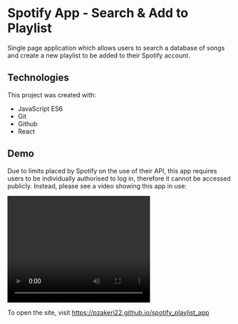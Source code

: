 # Spotify App - Search & Add to Playlist

Single page application which allows users to search a database of songs and create a new playlist to be added to their Spotify account.

## Technologies

This project was created with:
- JavaScript ES6
- Git
- Github
- React

## Demo

Due to limits placed by Spotify on the use of their API, this app requires users to be individually authorised to log in, therefore it cannot be accessed publicly. Instead, please see a video showing this app in use:

<video width="320" height="240" controls>
  <source src="spotify-app-sample.mp4" type="video/mp4">
</video>

To open the site, visit https://pzakeri22.github.io/spotify_playlist_app 